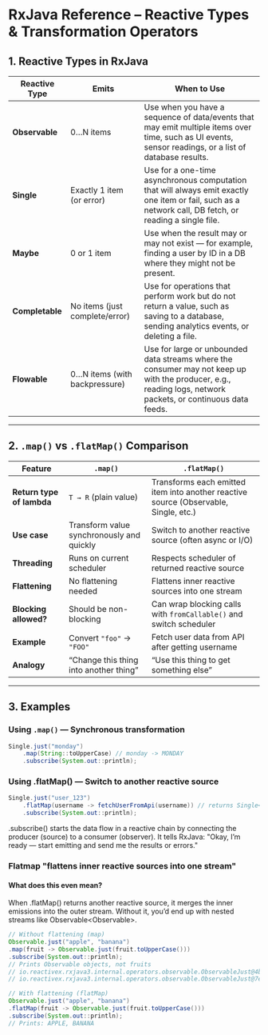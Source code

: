# RxJava Reference – Reactive Types & Transformation Operators

## 1. Reactive Types in RxJava

| Reactive Type  | Emits                              | When to Use |
|----------------|------------------------------------|-------------|
| **Observable<T>** | 0…N items                         | Use when you have a sequence of data/events that may emit multiple items over time, such as UI events, sensor readings, or a list of database results. |
| **Single<T>**     | Exactly 1 item (or error)         | Use for a one-time asynchronous computation that will always emit exactly one item or fail, such as a network call, DB fetch, or reading a single file. |
| **Maybe<T>**      | 0 or 1 item                       | Use when the result may or may not exist — for example, finding a user by ID in a DB where they might not be present. |
| **Completable**   | No items (just complete/error)    | Use for operations that perform work but do not return a value, such as saving to a database, sending analytics events, or deleting a file. |
| **Flowable<T>**   | 0…N items (with backpressure)     | Use for large or unbounded data streams where the consumer may not keep up with the producer, e.g., reading logs, network packets, or continuous data feeds. |

---

## 2. `.map()` vs `.flatMap()` Comparison

| Feature                   | `.map()`                                                  | `.flatMap()`                                                                           |
|---------------------------|-----------------------------------------------------------|----------------------------------------------------------------------------------------|
| **Return type of lambda** | `T → R` (plain value)                                     | Transforms each emitted item into another reactive source (Observable, Single, etc.)   |
| **Use case**              | Transform value synchronously and quickly                 | Switch to another reactive source (often async or I/O)                                 |
| **Threading**             | Runs on current scheduler                                 | Respects scheduler of returned reactive source                                         |
| **Flattening**            | No flattening needed                                      | Flattens inner reactive sources into one stream                                        |
| **Blocking allowed?**     | Should be non-blocking                                    | Can wrap blocking calls with `fromCallable()` and switch scheduler                     |
| **Example**               | Convert `"foo"` → `"FOO"`                                 | Fetch user data from API after getting username                                        |
| **Analogy**               | “Change this thing into another thing”                    | “Use this thing to get something else”                                                 |

---

## 3. Examples

### Using `.map()` — Synchronous transformation
```java
Single.just("monday")
    .map(String::toUpperCase) // monday -> MONDAY
    .subscribe(System.out::println);
```

### Using .flatMap() — Switch to another reactive source
```java
Single.just("user_123")
    .flatMap(username -> fetchUserFromApi(username)) // returns Single<User>
    .subscribe(System.out::println);
```

.subscribe() starts the data flow in a reactive chain by connecting the producer (source) to a consumer (observer).
It tells RxJava: "Okay, I’m ready — start emitting and send me the results or errors."

### Flatmap "flattens inner reactive sources into one stream"

####  What does this even mean?

When .flatMap() returns another reactive source, it merges the inner emissions into the outer stream.
Without it, you’d end up with nested streams like Observable<Observable<T>>.

```java
// Without flattening (map)
Observable.just("apple", "banana")
.map(fruit -> Observable.just(fruit.toUpperCase()))
.subscribe(System.out::println);
// Prints Observable objects, not fruits
// io.reactivex.rxjava3.internal.operators.observable.ObservableJust@4b67cf4d
// io.reactivex.rxjava3.internal.operators.observable.ObservableJust@7ea987ac

// With flattening (flatMap)
Observable.just("apple", "banana")
.flatMap(fruit -> Observable.just(fruit.toUpperCase()))
.subscribe(System.out::println);
// Prints: APPLE, BANANA
```
